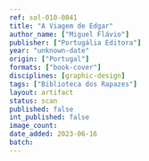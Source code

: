 ```yaml
---
ref: sol-010-0041
title: "A Viagem de Edgar"
author_name: ["Miguel Flávio"]
publisher: ["Portugália Editora"]
year: "unknown-date"
origin: ["Portugal"]
formats: ["book-cover"]
disciplines: [graphic-design]
tags: ["Biblioteca dos Rapazes"]
layout: artifact
status: scan
published: false
int_published: false
image_count:
date_added: 2023-06-16
batch:
---
```


